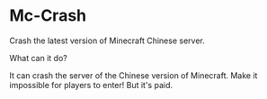 # Mc-Crash
Crash the latest version of Minecraft Chinese server.

What can it do?

It can crash the server of the Chinese version of Minecraft.
Make it impossible for players to enter! 
But it's paid.

